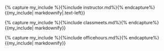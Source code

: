 <div class="text-left"> 
 {% capture my_include %}{%include instructor.md%}{% endcapture%} {{my_include| markdownify|.text-left}}
</div>

{% capture my_include %}{%include classmeets.md%}{% endcapture%} {{my_include| markdownify}}

{% capture my_include %}{%include officehours.md%}{% endcapture%} {{my_include| markdownify}}

